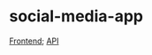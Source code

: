 # social-media-app

[Frontend](https://main.d1l2zslx6rge0v.amplifyapp.com/login);
[API](https://social-media-app-api-6qprjg75zq-uc.a.run.app/)
